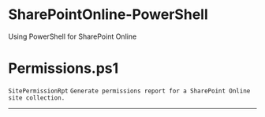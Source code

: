 # SharePointOnline-PowerShell
Using PowerShell for SharePoint Online

# Permissions.ps1
`SitePermissionRpt`
`Generate permissions report for a SharePoint Online site collection.`
***
